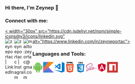 ### Hi there, I'm Zeynep 👋

### Connect with me:

<a href="https://www.linkedin.com/in/zeyneportac" target="_blank">
    < width="30px" src="https://cdn.jsdelivr.net/npm/simple-icons@v3/icons/linkedin.svg" alt="https://www.linkedin.com/in/zeyneportac">
</a>
<img align="left" alt="zeyneportac | LinkedIn" width="30px" src="https://cdn.jsdelivr.net/npm/simple-icons@v3/icons/linkedin.svg" />
<img align="left" alt="zeyneportacc | Instagram" width="30px" src="https://cdn.jsdelivr.net/npm/simple-icons@v3/icons/instagram.svg" />
<img align="left" alt="mailto:zeyortac@gmail.com" | Gmail" width="30px" src="https://cdn.jsdelivr.net/npm/simple-icons@v3/icons/gmail.svg" />

<br />

### Languages and Tools:
<img align="left" alt="Android" width="35px" src="https://raw.githubusercontent.com/github/explore/80688e429a7d4ef2fca1e82350fe8e3517d3494d/topics/android/android.png" />
<img align="left" alt="Kotlin" width="35px" src="https://raw.githubusercontent.com/github/explore/80688e429a7d4ef2fca1e82350fe8e3517d3494d/topics/kotlin/kotlin.png" />
<img align="left" alt="Visual Studio Code" width="35px" src="https://raw.githubusercontent.com/github/explore/80688e429a7d4ef2fca1e82350fe8e3517d3494d/topics/visual-studio-code/visual-studio-code.png" />
<img align="left" alt="HTML5" width="35px" src="https://raw.githubusercontent.com/github/explore/80688e429a7d4ef2fca1e82350fe8e3517d3494d/topics/html/html.png" />
<img align="left" alt="CSS3" width="35px" src="https://raw.githubusercontent.com/github/explore/80688e429a7d4ef2fca1e82350fe8e3517d3494d/topics/css/css.png" />
<img align="left" alt="Sass" width="35px" src="https://raw.githubusercontent.com/github/explore/80688e429a7d4ef2fca1e82350fe8e3517d3494d/topics/sass/sass.png" />
<img align="left" alt="Angular" width="35px" src="https://raw.githubusercontent.com/github/explore/80688e429a7d4ef2fca1e82350fe8e3517d3494d/topics/angular/angular.png" />
<img align="left" alt="NPM" width="35px" src="https://raw.githubusercontent.com/github/explore/80688e429a7d4ef2fca1e82350fe8e3517d3494d/topics/npm/npm.png" />

